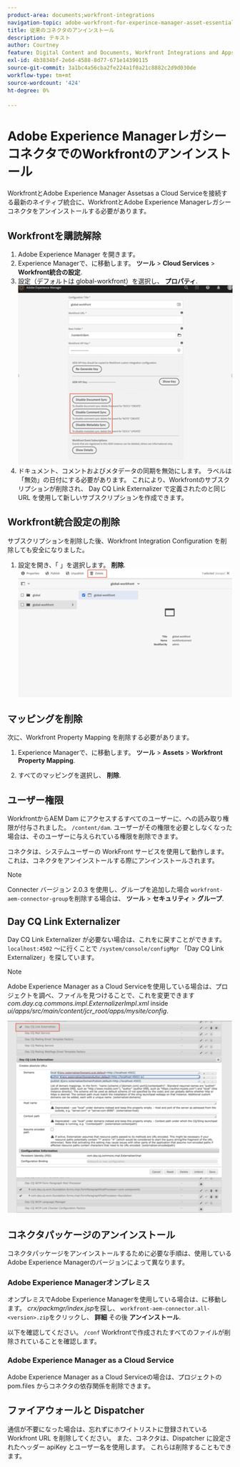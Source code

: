 ```yaml
---
product-area: documents;workfront-integrations
navigation-topic: adobe-workfront-for-experince-manager-asset-essentials
title: 従来のコネクタのアンインストール
description: テキスト
author: Courtney
feature: Digital Content and Documents, Workfront Integrations and Apps
exl-id: 4b3834bf-2e6d-4588-8d77-671e14390115
source-git-commit: 3a1bc4a56cba2fe224a1f0a21c8882c2d9d030de
workflow-type: tm+mt
source-wordcount: '424'
ht-degree: 0%

---
```


# Adobe Experience ManagerレガシーコネクタでのWorkfrontのアンインストール

WorkfrontとAdobe Experience Manager Assetsas a Cloud Serviceを接続する最新のネイティブ統合に、WorkfrontとAdobe Experience Managerレガシーコネクタをアンインストールする必要があります。

## Workfrontを購読解除

1. Adobe Experience Manager を開きます。
1. Experience Managerで、に移動します。 **ツール** > **Cloud Services** > **Workfront統合の設定**.
1. 設定（デフォルトは global-workfront）を選択し、 **プロパティ**.
   ![Workfront から購読解除](assets/unsubscribe-from-workfront.png)
1. ドキュメント、コメントおよびメタデータの同期を無効にします。 ラベルは「無効」の日付にする必要があります。
これにより、Workfrontのサブスクリプションが削除され、 Day CQ Link Externalizer で定義されたのと同じ URL を使用して新しいサブスクリプションを作成できます。

## Workfront統合設定の削除

サブスクリプションを削除した後、Workfront Integration Configuration を削除しても安全になりました。

1. 設定を開き、「 」を選択します。 **削除**.
   ![設定を削除](assets/delete-wf-configuration.png)

## マッピングを削除

次に、Workfront Property Mapping を削除する必要があります。

1. Experience Managerで、に移動します。 **ツール** > **Assets** > **Workfront Property Mapping**.

1. すべてのマッピングを選択し、 **削除**.

## ユーザー権限

WorkfrontからAEM Dam にアクセスするすべてのユーザーに、への読み取り権限が付与されました。 `/content/dam`. ユーザーがその権限を必要としなくなった場合は、そのユーザーに与えられている権限を削除できます。

コネクタは、システムユーザーの WorkFront サービスを使用して動作します。 これは、コネクタをアンインストールする際にアンインストールされます。

>[!NOTE]
>
>Connecter バージョン 2.0.3 を使用し、グループを追加した場合 `workfront-aem-connector-group`を削除する場合は、 **ツール** > **セキュリティ** > **グループ**.

## Day CQ Link Externalizer

Day CQ Link Externalizer が必要ない場合は、これをに戻すことができます。 `localhost:4502` ～に行くことで `/system/console/configMgr` 「Day CQ Link Externalizer」を探しています。

>[!NOTE]
>
>Adobe Experience Manager as a Cloud Serviceを使用している場合は、プロジェクトを調べ、ファイルを見つけることで、これを変更できます _com.day.cq.commons.impl.ExternalizerImpl.xml_ inside _ui/apps/src/main/content/jcr_root/apps/mysite/config_.

![Day CQ Link Externalizer](assets/Day-CQ-Link-Externalizer.png)

## コネクタパッケージのアンインストール

コネクタパッケージをアンインストールするために必要な手順は、使用しているAdobe Experience Managerのバージョンによって異なります。

### Adobe Experience Managerオンプレミス

オンプレミスでAdobe Experience Managerを使用している場合は、に移動します。 _crx/packmgr/index.jsp_&#x200B;を探し、 `workfront-aem-connector.all-<version>.zip`をクリックし、 **詳細** その後 **アンインストール**.

以下を確認してください。 `/conf` Workfrontで作成されたすべてのファイルが削除されていることを確認します。

### Adobe Experience Manager as a Cloud Service

Adobe Experience Manager as a Cloud Serviceの場合は、プロジェクトの pom.files からコネクタの依存関係を削除できます。

## ファイアウォールと Dispatcher

通信が不要になった場合は、忘れずにホワイトリストに登録されているWorkfront URL を削除してください。 また、コネクタは、Dispatcher に設定されたヘッダー apiKey とユーザー名を使用します。 これらは削除することもできます。

